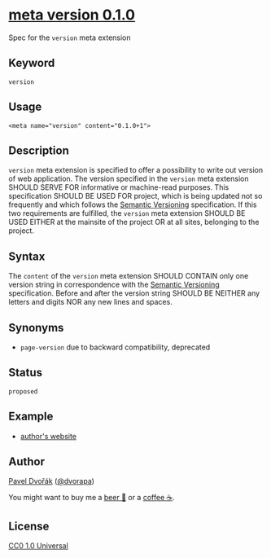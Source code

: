 # [meta version 0.1.0](https://github.com/dvorapa/meta-version/)

Spec for the `version` meta extension

## Keyword

`version`

## Usage

    <meta name="version" content="0.1.0+1">

## Description

`version` meta extension is specified to offer a possibility to write out version of web application. The version specified in the `version` meta extension SHOULD SERVE FOR informative or machine-read purposes. This specification SHOULD BE USED FOR project, which is being updated not so frequently and which follows the [Semantic Versioning](http://semver.org/) specification. If this two requirements are fulfilled, the `version` meta extension SHOULD BE USED EITHER at the mainsite of the project OR at all sites, belonging to the project.

## Syntax

The `content` of the `version` meta extension SHOULD CONTAIN only one version string in correspondence with the [Semantic Versioning](http://semver.org/) specification. Before and after the version string SHOULD BE NEITHER any letters and digits NOR any new lines and spaces.

## Synonyms

* `page-version` due to backward compatibility, deprecated

## Status

`proposed`

## Example

* [author's website](http://www.dvorapa.cz/)

## Author

[Pavel Dvořák](https://github.com/dvorapa) ([@dvorapa](https://twitter.com/dvorapa))

You might want to buy me a [beer 🍺](https://paypal.me/dvorapa) or a [coffee ☕](https://paypal.me/dvorapa).

## License

[CC0 1.0 Universal](https://github.com/dvorapa/meta-version/blob/master/LICENSE)
